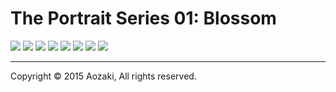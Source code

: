 # The Portrait Series 01: Blossom


![](0001.jpg)
![](0002.jpg)
![](0003.jpg)
![](0004.jpg)
![](0005.jpg)
![](0006.jpg)
![](0007.jpg)
![](0008.jpg)

***

Copyright © 2015 Aozaki, All rights reserved.
